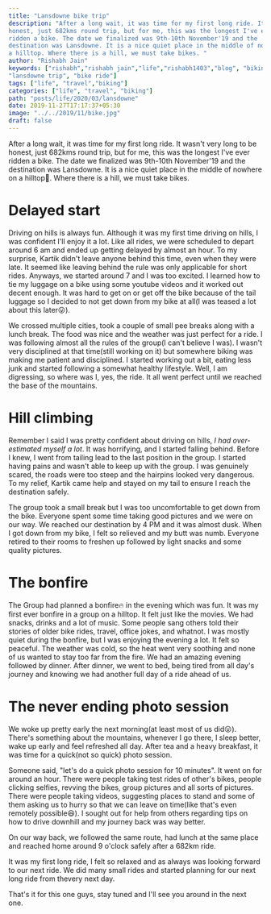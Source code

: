 ```yaml
---
title: "Lansdowne bike trip"
description: "After a long wait, it was time for my first long ride. It wasn't very long to be
honest, just 682kms round trip, but for me, this was the longest I've ever
ridden a bike. The date we finalized was 9th-10th November'19 and the
destination was Lansdowne. It is a nice quiet place in the middle of nowhere on
a hilltop. Where there is a hill, we must take bikes. "
author: "Rishabh Jain"
keywords: ["rishabh","rishabh jain","life","rishabh1403","blog", "biking",
"lansdowne trip", "bike ride"]
tags: ["life", "travel","biking"]
categories: ["life", "travel", "biking"]
path: "posts/life/2020/03/lansdowne"
date: 2019-11-27T17:17:37+05:30
image: "../../2019/11/bike.jpg"
draft: false
---
```

After a long wait, it was time for my first long ride. It wasn't very long to be
honest, just 682kms round trip, but for me, this was the longest I've ever
ridden a bike. The date we finalized was 9th-10th November'19 and the
destination was Lansdowne. It is a nice quiet place in the middle of nowhere on
a hilltop:sunrise_over_mountains:. Where there is a hill, we must take bikes. 
<!--more-->

# Delayed start

Driving on hills is always fun. Although it was my first time driving on hills,
I was confident I'll enjoy it a lot. Like all rides, we were scheduled to depart
around 6 am and ended up getting delayed by almost an hour. To my surprise,
Kartik didn't leave anyone behind this time, even when they were late. It seemed
like leaving behind the rule was only applicable for short rides. Anyways, we
started around 7 and I was too excited. I learned how to tie my luggage on a
bike using some youtube videos and it worked out decent enough. It was hard to
get on or get off the bike because of the tail luggage so I decided to not get
down from my bike at all(I was teased a lot about this later:stuck_out_tongue:). 

We crossed multiple cities, took a couple of small pee breaks along with a lunch
break. The food was nice and the weather was just perfect for a ride. I was
following almost all the rules of the group(I can't believe I was). I wasn't
very disciplined at that time(still working on it) but somewhere biking was making
me patient and disciplined. I started working out a bit, eating less junk and
started following a somewhat healthy lifestyle. Well, I am digressing, so where
was I, yes, the ride. It all went perfect until we reached the base of the
mountains.

# Hill climbing

Remember I said I was pretty confident about driving on hills, *I had
over-estimated myself a lot*. It was horrifying, and I started falling behind.
Before I knew, I went from tailing lead to the last position in the group. I
started having pains and wasn't able to keep up with the group. I was genuinely
scared, the roads were too steep and the hairpins looked very dangerous. To my
relief, Kartik came help and stayed on my tail to ensure I reach the destination
safely. 

The group took a small break but I was too uncomfortable to get down from the
bike. Everyone spent some time taking good pictures and we were on our way. We
reached our destination by 4 PM and it was almost dusk. When I got down from my
bike, I felt so relieved and my butt was numb. Everyone retired to their rooms to
freshen up followed by light snacks and some quality pictures.

# The bonfire

The Group had planned a bonfire:fire: in the evening which was fun. It was my
first ever bonfire in a group on a hilltop. It felt just like the movies. We
had snacks, drinks and a lot of music. Some people sang others told their stories
of older bike rides, travel, office jokes, and whatnot. I was mostly quiet
during the bonfire, but I was enjoying the evening a lot. It felt so peaceful.
The weather was cold, so the heat went very soothing and none of us
wanted to stay too far from the fire. We had an amazing evening followed by
dinner. After dinner, we went to bed, being tired from all day's journey and
knowing we had another full day of a ride ahead of us.

# The never ending photo session

We woke up pretty early the next morning(at least most of us did:stuck_out_tongue:). There's something
about the mountains, whenever I go there, I sleep better, wake up early and feel
refreshed all day. After tea and a heavy breakfast, it was time for a quick(not
so quick) photo session.

Someone said, "let's do a quick photo session for 10 minutes". It went on for
around an hour. There were people taking test rides of other's bikes, people
clicking selfies, revving the bikes, group pictures and all sorts of pictures.
There were people taking videos, suggesting places to stand and some of them
asking us to hurry so that we can leave on time(like that's even remotely
possible:laughing:). I sought out for help from others regarding tips on how to drive
downhill and my journey back was way better.

On our way back, we followed the same route, had lunch at the same place and
reached home around 9 o'clock safely after a 682km ride.

It was my first long ride, I felt so relaxed and as always was looking forward
to our next ride. We did many small rides and started planning for our next long
ride from thevery next day. 

That's it for this one guys, stay tuned and I'll see you around in the next one.